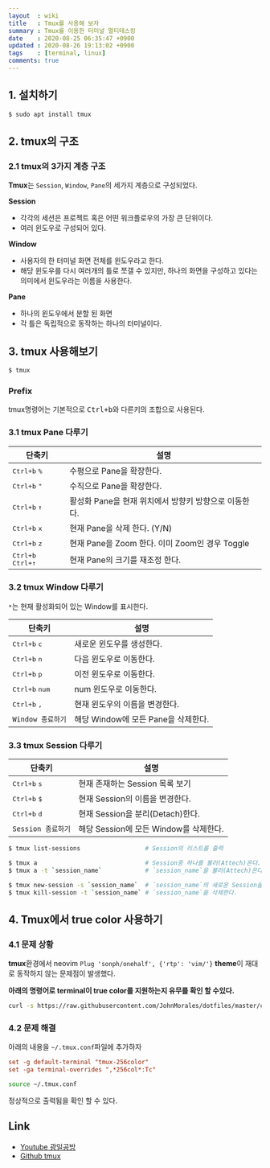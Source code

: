 ```yaml
---
layout  : wiki
title   : Tmux를 사용해 보자
summary : Tmux를 이용한 터미널 멀티테스킹
date    : 2020-08-25 06:35:47 +0900
updated : 2020-08-26 19:13:02 +0900
tags    : [terminal, linux]
comments: true
---
```


## 1. 설치하기

```zsh
$ sudo apt install tmux
```

## 2. tmux의 구조

### 2.1 tmux의 3가지 계층 구조

**Tmux**는 `Session`, `Window`, `Pane`의 세가지 계층으로 구성되었다.

**Session**
* 각각의 세션은 프로젝트 혹은 어떤 워크플로우의 가장 큰 단위이다.
* 여러 윈도우로 구성되어 있다.

**Window**
* 사용자의 한 터미널 화면 전체를 윈도우라고 한다.
* 해당 윈도우를 다시 여러개의 틀로 쪼갤 수 있지만, 하나의 화면을 구성하고 있다는 의미에서 윈도우라는 이름을 사용한다.

**Pane**
* 하나의 윈도우에서 분할 된 화면
* 각 틀은 독립적으로 동작하는 하나의 터미널이다.

## 3. tmux 사용해보기

```zsh
$ tmux
```

### Prefix

tmux명령어는 기본적으로 <kbd>Ctrl+b</kbd>와 다른키의 조합으로 사용된다.

### 3.1 tmux Pane 다루기

| 단축키                              | 설명                                                  |
|-------------------------------------|-------------------------------------------------------|
| <kbd>Ctrl+b</kbd> <kbd>%</kbd>      | 수평으로 Pane을 확장한다.                             |
| <kbd>Ctrl+b</kbd> <kbd>"</kbd>      | 수직으로 Pane을 확장한다.                             |
| <kbd>Ctrl+b</kbd> <kbd>↑</kbd>      | 활성화 Pane을 현재 위치에서 방향키 방향으로 이동한다. |
| <kbd>Ctrl+b</kbd> <kbd>x</kbd>      | 현재 Pane을 삭제 한다. (Y/N)                          |
| <kbd>Ctrl+b</kbd> <kbd>z</kbd>      | 현재 Pane을 Zoom 한다. 이미 Zoom인 경우 Toggle        |
| <kbd>Ctrl+b</kbd> <kbd>Ctrl+↑</kbd> | 현재 Pane의 크기를 재조정 한다.                       |

### 3.2 tmux Window 다루기

`*`는 현재 활성화되어 있는 Window를 표시한다.

| 단축키                           | 설명                                |
|----------------------------------|-------------------------------------|
| <kbd>Ctrl+b</kbd> <kbd>c</kbd>   | 새로운 윈도우를 생성한다.           |
| <kbd>Ctrl+b</kbd> <kbd>n</kbd>   | 다음 윈도우로 이동한다.             |
| <kbd>Ctrl+b</kbd> <kbd>p</kbd>   | 이전 윈도우로 이동한다.             |
| <kbd>Ctrl+b</kbd> <kbd>num</kbd> | num 윈도우로 이동한다.              |
| <kbd>Ctrl+b</kbd> <kbd>,</kbd>   | 현재 윈도우의 이름을 변경한다.      |
| `Window 종료하기`               | 해당 Window에 모든 Pane을 삭제한다. |

### 3.3 tmux Session 다루기

| 단축키                         | 설명                                   |
|--------------------------------|----------------------------------------|
| <kbd>Ctrl+b</kbd> <kbd>s</kbd> | 현재 존재하는 Session 목록 보기        |
| <kbd>Ctrl+b</kbd> <kbd>$</kbd> | 현재 Session의 이름을 변경한다.        |
| <kbd>Ctrl+b</kbd> <kbd>d</kbd> | 현재 Session을 분리(Detach)한다.       |
| `Session 종료하기`            | 해당 Session에 모든 Window를 삭제한다. |

```zsh
$ tmux list-sessions                  # Session의 리스트를 출력

$ tmux a                              # Session중 하나를 불러(Attech)온다.
$ tmux a -t `session_name`            # `session_name`을 불러(Attech)온다.

$ tmux new-session -s `session_name`  # `session_name`의 새로운 Session을 생성
$ tmux kill-session -t `session_name` # `session_name`을 삭제한다.
```

## 4. Tmux에서 true color 사용하기

### 4.1 문제 상황


**tmux**환경에서 neovim `Plug 'sonph/onehalf', {'rtp': 'vim/'}` **theme**이 재대로 동작하지 않는 문제점이 발생했다.

**아래의 명령어로 terminal이 true color를 지원하는지 유무를 확인 할 수있다.**

```zsh
curl -s https://raw.githubusercontent.com/JohnMorales/dotfiles/master/colors/24-bit-color.sh | bash
```

### 4.2 문제 해결

아래의 내용을 `~/.tmux.conf`파일에 추가하자
```conf
set -g default-terminal "tmux-256color"
set -ga terminal-overrides ",*256col*:Tc"
```

```zsh
source ~/.tmux.conf
```

정상적으로 출력됨을 확인 할 수 있다.


## Link

* [Youtube 광일공방](https://www.youtube.com/watch?v=FdvjywJBQJg&t=1569s)
* [Github tmux](https://github.com/tmux/tmux)
